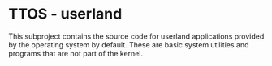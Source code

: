 # TTOS - userland

This subproject contains the source code for userland applications provided
by the operating system by default. These are basic system utilities and
programs that are not part of the kernel.
